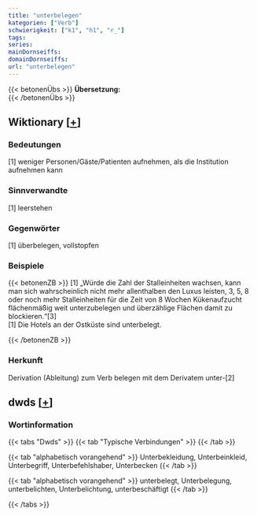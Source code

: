 ```yaml
---
title: "unterbelegen"
kategorien: ["Verb"]
schwierigkeit: ["k1", "h1", "r_"]
tags:
series:
mainDornseiffs:
domainDornseiffs:
url: "unterbelegen"
---
```


{{< betonenÜbs >}}
**Übersetzung:**  
{{< /betonenÜbs >}}

## Wiktionary [[+](https://de.wiktionary.org/wiki/unterbelegen)]

### Bedeutungen
[1] weniger Personen/Gäste/Patienten aufnehmen, als die Institution aufnehmen kann  

### Sinnverwandte
[1] leerstehen  

### Gegenwörter
[1] überbelegen, vollstopfen  

### Beispiele
{{< betonenZB >}}
[1] „Würde die Zahl der Stalleinheiten wachsen, kann man sich wahrscheinlich nicht mehr allenthalben den Luxus leisten, 3, 5, 8 oder noch mehr Stalleinheiten für die Zeit von 8 Wochen Kükenaufzucht flächenmäßig weit unterzubelegen und überzählige Flächen damit zu blockieren.“[3]  
[1] Die Hotels an der Ostküste sind unterbelegt.  

{{< /betonenZB >}}
### Herkunft
Derivation (Ableitung) zum Verb belegen mit dem Derivatem unter-[2]  



## dwds [[+](https://www.dwds.de/wb/unterbelegen)]

### Wortinformation
{{< tabs "Dwds" >}}
{{< tab "Typische Verbindungen" >}}
{{< /tab >}}

{{< tab "alphabetisch vorangehend" >}}
Unterbekleidung, Unterbeinkleid, Unterbegriff, Unterbefehlshaber, Unterbecken
{{< /tab >}}

{{< tab "alphabetisch vorangehend" >}}
unterbelegt, Unterbelegung, unterbelichten, Unterbelichtung, unterbeschäftigt
{{< /tab >}}

{{< /tabs >}}

